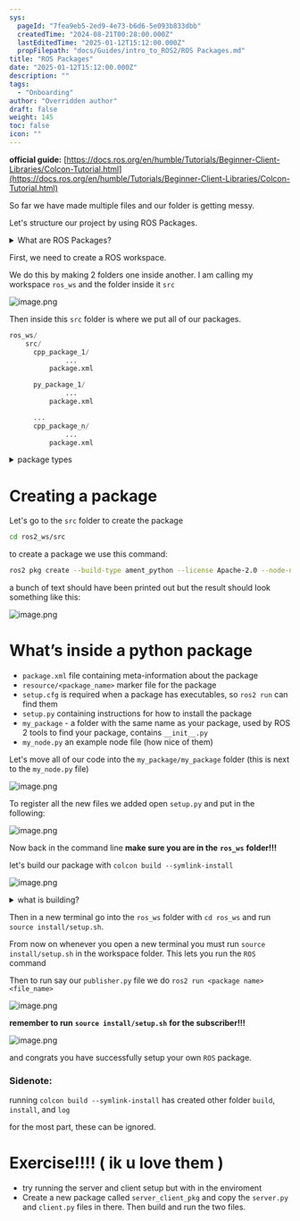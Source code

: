 ```yaml
---
sys:
  pageId: "7fea9eb5-2ed9-4e73-b6d6-5e093b833dbb"
  createdTime: "2024-08-21T00:28:00.000Z"
  lastEditedTime: "2025-01-12T15:12:00.000Z"
  propFilepath: "docs/Guides/intro_to_ROS2/ROS Packages.md"
title: "ROS Packages"
date: "2025-01-12T15:12:00.000Z"
description: ""
tags:
  - "Onboarding"
author: "Overridden author"
draft: false
weight: 145
toc: false
icon: ""
---
```


**official guide:** [https://docs.ros.org/en/humble/Tutorials/Beginner-Client-Libraries/Colcon-Tutorial.html](https://docs.ros.org/en/humble/Tutorials/Beginner-Client-Libraries/Colcon-Tutorial.html)

So far we have made multiple files and our folder is getting messy.

Let's structure our project by using ROS Packages.

<details>

<summary>What are ROS Packages?</summary>

ROS Packages are, as the name implies, packages of code that are highly sharable between ROS developers.

They consist of a folder, `package.xml` file, and source code

```python
      cpp_package_1/
		      ... imagine much code files here ..
          package.xml
```

</details>

First, we need to create a ROS workspace.

We do this by making 2 folders one inside another. I am calling my workspace `ros_ws` and the folder inside it `src`

![image.png](https://prod-files-secure.s3.us-west-2.amazonaws.com/d518164a-d88e-44d1-a4ee-3adb3bd8bce0/70706947-fd18-4537-a67b-e12946812d31/image.png?X-Amz-Algorithm=AWS4-HMAC-SHA256&X-Amz-Content-Sha256=UNSIGNED-PAYLOAD&X-Amz-Credential=ASIAZI2LB466QTRXNXXP%2F20250326%2Fus-west-2%2Fs3%2Faws4_request&X-Amz-Date=20250326T090900Z&X-Amz-Expires=3600&X-Amz-Security-Token=IQoJb3JpZ2luX2VjEMD%2F%2F%2F%2F%2F%2F%2F%2F%2F%2FwEaCXVzLXdlc3QtMiJIMEYCIQDuNI54x4yvqMFas9WQjlCoqRSjeEN%2B5Yg5qLUkVcc06gIhAM4iOOOpCYKL8oPQaQyNQFzLmCiNIfA5IALhOfvP7G2vKv8DCCkQABoMNjM3NDIzMTgzODA1Igz5L81ydgsGWhRPIakq3AMmoCvXpfOnpFsTGqqfdebtFcvRtPLyn9ttSEKXisyxxx1po8XSZQKjqDSTHavu0dXKicVINnswdABerUqXro0zCkUfv%2FHlYK9a6Dbsghz9HAbJvg2t7k8T%2FWoY0FYSIwFYYxSc4N2Fv1rjeynIDiIYFtxqghynolur0Yd%2FYsMgXk%2F9%2BGaTC%2FJp3yiN%2FcmMMh6ce8OkjINP%2FItw9Fokr2XWlnI03Tkuyd5DH7pnJ4v2EyLjAYrz5vQuWQ%2BTRIaktnz6gslGTm4ozry%2BWU%2FAaetLHgpZn2MIm2H426GPFLHNHtGMrdJmHgpRu%2BebRjkLlBf8HkfNB0Jvx6y%2BNGho5u%2F%2BixdZG1NmlL4SIVdD92tTX54kCFFVE10KRYjTf7BVZes5ILIX2mq7b35jpVh5baWgr8wqhv7jMwLjoZSpSjzi4Q1nBH5SJsvXWY7RBF9mKkt6K15ZPBDf4YPGOKNDLF%2Btu7qygE4TudrZnETKt2eVu8FLPqt%2BKGf%2BerchRVwFQU%2FVUHC86StViFqWcAAkfN7pguGi0BznfJGrzI%2BNpVrHwQkvvUv1hBjl4D%2Bg9h8ipkxhUFnGIk6cQ8%2Bmv%2Bmahl%2FS%2BpL0xxDURcOLMiIjyaH2BcH3hHhJ%2FdfshWOnljDz646%2FBjqkAYrk%2FDXtXQizsTCKBe8Sk61Jnr7Cm%2BaMlMImRxK9%2BNY22r1Ox7WhfvxbnK3JEN17x6f5PcDJar6iYUaagstivno7tfQBeLsB7PKbF0fGDqPRljevKkw9FKcxQMHmwbws%2BGVNPg84CDL4RQXnj1XEQWOPnzR6ucx8ym4fNc6OBvhrS4SIfLVUL21UiCI%2Bv%2F6ZrCZLlw%2F%2BByx1tx%2B6K6TneGHDxpCJ&X-Amz-Signature=5028be16cd1c91c5a5286ca0dc1757237bd2085526c8a962bdbb6ee3cce5e41e&X-Amz-SignedHeaders=host&x-id=GetObject)

Then inside this `src` folder is where we put all of our packages.

```python
ros_ws/
    src/
      cpp_package_1/
		      ...
          package.xml

      py_package_1/
		      ...
          package.xml

      ...
      cpp_package_n/
		      ...
          package.xml

```

<details>

<summary>package types</summary>

packages can be either `C++` or python.

the intern file structure is different for each but for this guide we will stick to creating python packages

</details>

# Creating a package

Let's go to the `src` folder to create the package

```bash
cd ros2_ws/src
```

to create a package we use this command:

```bash
ros2 pkg create --build-type ament_python --license Apache-2.0 --node-name my_node my_package
```

a bunch of text should have been printed out but the result should look something like this:

![image.png](https://prod-files-secure.s3.us-west-2.amazonaws.com/d518164a-d88e-44d1-a4ee-3adb3bd8bce0/e6cf1e3f-8512-4a3e-b131-079f800bf3e8/image.png?X-Amz-Algorithm=AWS4-HMAC-SHA256&X-Amz-Content-Sha256=UNSIGNED-PAYLOAD&X-Amz-Credential=ASIAZI2LB466QTRXNXXP%2F20250326%2Fus-west-2%2Fs3%2Faws4_request&X-Amz-Date=20250326T090900Z&X-Amz-Expires=3600&X-Amz-Security-Token=IQoJb3JpZ2luX2VjEMD%2F%2F%2F%2F%2F%2F%2F%2F%2F%2FwEaCXVzLXdlc3QtMiJIMEYCIQDuNI54x4yvqMFas9WQjlCoqRSjeEN%2B5Yg5qLUkVcc06gIhAM4iOOOpCYKL8oPQaQyNQFzLmCiNIfA5IALhOfvP7G2vKv8DCCkQABoMNjM3NDIzMTgzODA1Igz5L81ydgsGWhRPIakq3AMmoCvXpfOnpFsTGqqfdebtFcvRtPLyn9ttSEKXisyxxx1po8XSZQKjqDSTHavu0dXKicVINnswdABerUqXro0zCkUfv%2FHlYK9a6Dbsghz9HAbJvg2t7k8T%2FWoY0FYSIwFYYxSc4N2Fv1rjeynIDiIYFtxqghynolur0Yd%2FYsMgXk%2F9%2BGaTC%2FJp3yiN%2FcmMMh6ce8OkjINP%2FItw9Fokr2XWlnI03Tkuyd5DH7pnJ4v2EyLjAYrz5vQuWQ%2BTRIaktnz6gslGTm4ozry%2BWU%2FAaetLHgpZn2MIm2H426GPFLHNHtGMrdJmHgpRu%2BebRjkLlBf8HkfNB0Jvx6y%2BNGho5u%2F%2BixdZG1NmlL4SIVdD92tTX54kCFFVE10KRYjTf7BVZes5ILIX2mq7b35jpVh5baWgr8wqhv7jMwLjoZSpSjzi4Q1nBH5SJsvXWY7RBF9mKkt6K15ZPBDf4YPGOKNDLF%2Btu7qygE4TudrZnETKt2eVu8FLPqt%2BKGf%2BerchRVwFQU%2FVUHC86StViFqWcAAkfN7pguGi0BznfJGrzI%2BNpVrHwQkvvUv1hBjl4D%2Bg9h8ipkxhUFnGIk6cQ8%2Bmv%2Bmahl%2FS%2BpL0xxDURcOLMiIjyaH2BcH3hHhJ%2FdfshWOnljDz646%2FBjqkAYrk%2FDXtXQizsTCKBe8Sk61Jnr7Cm%2BaMlMImRxK9%2BNY22r1Ox7WhfvxbnK3JEN17x6f5PcDJar6iYUaagstivno7tfQBeLsB7PKbF0fGDqPRljevKkw9FKcxQMHmwbws%2BGVNPg84CDL4RQXnj1XEQWOPnzR6ucx8ym4fNc6OBvhrS4SIfLVUL21UiCI%2Bv%2F6ZrCZLlw%2F%2BByx1tx%2B6K6TneGHDxpCJ&X-Amz-Signature=0305f2f42bfeb8702e660711ca4b9be1cba33488c79e463a35f41b96d2dffa0b&X-Amz-SignedHeaders=host&x-id=GetObject)

# What’s inside a python package

- `package.xml` file containing meta-information about the package
- `resource/<package_name>` marker file for the package
- `setup.cfg` is required when a package has executables, so `ros2 run` can find them
- `setup.py` containing instructions for how to install the package
- `my_package` - a folder with the same name as your package, used by ROS 2 tools to find your package, contains `__init__.py`
- `my_node.py` an example node file (how nice of them)

Let's move all of our code into the `my_package/my_package` folder (this is next to the `my_node.py` file)

![image.png](https://prod-files-secure.s3.us-west-2.amazonaws.com/d518164a-d88e-44d1-a4ee-3adb3bd8bce0/9ce58f11-0da9-4d3e-b86d-506a9685d378/image.png?X-Amz-Algorithm=AWS4-HMAC-SHA256&X-Amz-Content-Sha256=UNSIGNED-PAYLOAD&X-Amz-Credential=ASIAZI2LB466QTRXNXXP%2F20250326%2Fus-west-2%2Fs3%2Faws4_request&X-Amz-Date=20250326T090900Z&X-Amz-Expires=3600&X-Amz-Security-Token=IQoJb3JpZ2luX2VjEMD%2F%2F%2F%2F%2F%2F%2F%2F%2F%2FwEaCXVzLXdlc3QtMiJIMEYCIQDuNI54x4yvqMFas9WQjlCoqRSjeEN%2B5Yg5qLUkVcc06gIhAM4iOOOpCYKL8oPQaQyNQFzLmCiNIfA5IALhOfvP7G2vKv8DCCkQABoMNjM3NDIzMTgzODA1Igz5L81ydgsGWhRPIakq3AMmoCvXpfOnpFsTGqqfdebtFcvRtPLyn9ttSEKXisyxxx1po8XSZQKjqDSTHavu0dXKicVINnswdABerUqXro0zCkUfv%2FHlYK9a6Dbsghz9HAbJvg2t7k8T%2FWoY0FYSIwFYYxSc4N2Fv1rjeynIDiIYFtxqghynolur0Yd%2FYsMgXk%2F9%2BGaTC%2FJp3yiN%2FcmMMh6ce8OkjINP%2FItw9Fokr2XWlnI03Tkuyd5DH7pnJ4v2EyLjAYrz5vQuWQ%2BTRIaktnz6gslGTm4ozry%2BWU%2FAaetLHgpZn2MIm2H426GPFLHNHtGMrdJmHgpRu%2BebRjkLlBf8HkfNB0Jvx6y%2BNGho5u%2F%2BixdZG1NmlL4SIVdD92tTX54kCFFVE10KRYjTf7BVZes5ILIX2mq7b35jpVh5baWgr8wqhv7jMwLjoZSpSjzi4Q1nBH5SJsvXWY7RBF9mKkt6K15ZPBDf4YPGOKNDLF%2Btu7qygE4TudrZnETKt2eVu8FLPqt%2BKGf%2BerchRVwFQU%2FVUHC86StViFqWcAAkfN7pguGi0BznfJGrzI%2BNpVrHwQkvvUv1hBjl4D%2Bg9h8ipkxhUFnGIk6cQ8%2Bmv%2Bmahl%2FS%2BpL0xxDURcOLMiIjyaH2BcH3hHhJ%2FdfshWOnljDz646%2FBjqkAYrk%2FDXtXQizsTCKBe8Sk61Jnr7Cm%2BaMlMImRxK9%2BNY22r1Ox7WhfvxbnK3JEN17x6f5PcDJar6iYUaagstivno7tfQBeLsB7PKbF0fGDqPRljevKkw9FKcxQMHmwbws%2BGVNPg84CDL4RQXnj1XEQWOPnzR6ucx8ym4fNc6OBvhrS4SIfLVUL21UiCI%2Bv%2F6ZrCZLlw%2F%2BByx1tx%2B6K6TneGHDxpCJ&X-Amz-Signature=b670387c4f0098e51cee87f5babe6d21173b47c72106bb46664cd1d8ad353585&X-Amz-SignedHeaders=host&x-id=GetObject)

To register all the new files we added open `setup.py` and put in the following:

![image.png](https://prod-files-secure.s3.us-west-2.amazonaws.com/d518164a-d88e-44d1-a4ee-3adb3bd8bce0/1cd7c262-4cae-4496-9d75-c178537d24a2/image.png?X-Amz-Algorithm=AWS4-HMAC-SHA256&X-Amz-Content-Sha256=UNSIGNED-PAYLOAD&X-Amz-Credential=ASIAZI2LB466QTRXNXXP%2F20250326%2Fus-west-2%2Fs3%2Faws4_request&X-Amz-Date=20250326T090900Z&X-Amz-Expires=3600&X-Amz-Security-Token=IQoJb3JpZ2luX2VjEMD%2F%2F%2F%2F%2F%2F%2F%2F%2F%2FwEaCXVzLXdlc3QtMiJIMEYCIQDuNI54x4yvqMFas9WQjlCoqRSjeEN%2B5Yg5qLUkVcc06gIhAM4iOOOpCYKL8oPQaQyNQFzLmCiNIfA5IALhOfvP7G2vKv8DCCkQABoMNjM3NDIzMTgzODA1Igz5L81ydgsGWhRPIakq3AMmoCvXpfOnpFsTGqqfdebtFcvRtPLyn9ttSEKXisyxxx1po8XSZQKjqDSTHavu0dXKicVINnswdABerUqXro0zCkUfv%2FHlYK9a6Dbsghz9HAbJvg2t7k8T%2FWoY0FYSIwFYYxSc4N2Fv1rjeynIDiIYFtxqghynolur0Yd%2FYsMgXk%2F9%2BGaTC%2FJp3yiN%2FcmMMh6ce8OkjINP%2FItw9Fokr2XWlnI03Tkuyd5DH7pnJ4v2EyLjAYrz5vQuWQ%2BTRIaktnz6gslGTm4ozry%2BWU%2FAaetLHgpZn2MIm2H426GPFLHNHtGMrdJmHgpRu%2BebRjkLlBf8HkfNB0Jvx6y%2BNGho5u%2F%2BixdZG1NmlL4SIVdD92tTX54kCFFVE10KRYjTf7BVZes5ILIX2mq7b35jpVh5baWgr8wqhv7jMwLjoZSpSjzi4Q1nBH5SJsvXWY7RBF9mKkt6K15ZPBDf4YPGOKNDLF%2Btu7qygE4TudrZnETKt2eVu8FLPqt%2BKGf%2BerchRVwFQU%2FVUHC86StViFqWcAAkfN7pguGi0BznfJGrzI%2BNpVrHwQkvvUv1hBjl4D%2Bg9h8ipkxhUFnGIk6cQ8%2Bmv%2Bmahl%2FS%2BpL0xxDURcOLMiIjyaH2BcH3hHhJ%2FdfshWOnljDz646%2FBjqkAYrk%2FDXtXQizsTCKBe8Sk61Jnr7Cm%2BaMlMImRxK9%2BNY22r1Ox7WhfvxbnK3JEN17x6f5PcDJar6iYUaagstivno7tfQBeLsB7PKbF0fGDqPRljevKkw9FKcxQMHmwbws%2BGVNPg84CDL4RQXnj1XEQWOPnzR6ucx8ym4fNc6OBvhrS4SIfLVUL21UiCI%2Bv%2F6ZrCZLlw%2F%2BByx1tx%2B6K6TneGHDxpCJ&X-Amz-Signature=8dfea2be8a7615cdc0cbcba56753a1f565ee2765231113f365cd8e392f299428&X-Amz-SignedHeaders=host&x-id=GetObject)

Now back in the command line **make sure you are in the** **`ros_ws`** **folder!!!**

let's build our package with `colcon build --symlink-install`

![image.png](https://prod-files-secure.s3.us-west-2.amazonaws.com/d518164a-d88e-44d1-a4ee-3adb3bd8bce0/2f2a0d27-b173-48fd-b189-5f5c0ce65619/image.png?X-Amz-Algorithm=AWS4-HMAC-SHA256&X-Amz-Content-Sha256=UNSIGNED-PAYLOAD&X-Amz-Credential=ASIAZI2LB466QTRXNXXP%2F20250326%2Fus-west-2%2Fs3%2Faws4_request&X-Amz-Date=20250326T090900Z&X-Amz-Expires=3600&X-Amz-Security-Token=IQoJb3JpZ2luX2VjEMD%2F%2F%2F%2F%2F%2F%2F%2F%2F%2FwEaCXVzLXdlc3QtMiJIMEYCIQDuNI54x4yvqMFas9WQjlCoqRSjeEN%2B5Yg5qLUkVcc06gIhAM4iOOOpCYKL8oPQaQyNQFzLmCiNIfA5IALhOfvP7G2vKv8DCCkQABoMNjM3NDIzMTgzODA1Igz5L81ydgsGWhRPIakq3AMmoCvXpfOnpFsTGqqfdebtFcvRtPLyn9ttSEKXisyxxx1po8XSZQKjqDSTHavu0dXKicVINnswdABerUqXro0zCkUfv%2FHlYK9a6Dbsghz9HAbJvg2t7k8T%2FWoY0FYSIwFYYxSc4N2Fv1rjeynIDiIYFtxqghynolur0Yd%2FYsMgXk%2F9%2BGaTC%2FJp3yiN%2FcmMMh6ce8OkjINP%2FItw9Fokr2XWlnI03Tkuyd5DH7pnJ4v2EyLjAYrz5vQuWQ%2BTRIaktnz6gslGTm4ozry%2BWU%2FAaetLHgpZn2MIm2H426GPFLHNHtGMrdJmHgpRu%2BebRjkLlBf8HkfNB0Jvx6y%2BNGho5u%2F%2BixdZG1NmlL4SIVdD92tTX54kCFFVE10KRYjTf7BVZes5ILIX2mq7b35jpVh5baWgr8wqhv7jMwLjoZSpSjzi4Q1nBH5SJsvXWY7RBF9mKkt6K15ZPBDf4YPGOKNDLF%2Btu7qygE4TudrZnETKt2eVu8FLPqt%2BKGf%2BerchRVwFQU%2FVUHC86StViFqWcAAkfN7pguGi0BznfJGrzI%2BNpVrHwQkvvUv1hBjl4D%2Bg9h8ipkxhUFnGIk6cQ8%2Bmv%2Bmahl%2FS%2BpL0xxDURcOLMiIjyaH2BcH3hHhJ%2FdfshWOnljDz646%2FBjqkAYrk%2FDXtXQizsTCKBe8Sk61Jnr7Cm%2BaMlMImRxK9%2BNY22r1Ox7WhfvxbnK3JEN17x6f5PcDJar6iYUaagstivno7tfQBeLsB7PKbF0fGDqPRljevKkw9FKcxQMHmwbws%2BGVNPg84CDL4RQXnj1XEQWOPnzR6ucx8ym4fNc6OBvhrS4SIfLVUL21UiCI%2Bv%2F6ZrCZLlw%2F%2BByx1tx%2B6K6TneGHDxpCJ&X-Amz-Signature=8efe6251b5ca0f2f3ff6ed21d2f390c6d2c1c847b69c722f15e248156cd933f4&X-Amz-SignedHeaders=host&x-id=GetObject)

<details>

<summary>what is building?</summary>

if you are a CS major at Rose-Hulman you will learn the answer to this in CSSE132

but TLDR; is it combines all the code files into one program that can be run easily 

</details>

Then in a new terminal go into the `ros_ws` folder with `cd ros_ws` and run `source install/setup.sh`. 

From now on whenever you open a new terminal you must run `source install/setup.sh` in the workspace folder. This lets you run the `ROS` command

Then to run say our `publisher.py` file we do `ros2 run <package name> <file_name>`

![image.png](https://prod-files-secure.s3.us-west-2.amazonaws.com/d518164a-d88e-44d1-a4ee-3adb3bd8bce0/4f4b1219-3a44-4632-aa0a-ce3471699f59/image.png?X-Amz-Algorithm=AWS4-HMAC-SHA256&X-Amz-Content-Sha256=UNSIGNED-PAYLOAD&X-Amz-Credential=ASIAZI2LB466QTRXNXXP%2F20250326%2Fus-west-2%2Fs3%2Faws4_request&X-Amz-Date=20250326T090900Z&X-Amz-Expires=3600&X-Amz-Security-Token=IQoJb3JpZ2luX2VjEMD%2F%2F%2F%2F%2F%2F%2F%2F%2F%2FwEaCXVzLXdlc3QtMiJIMEYCIQDuNI54x4yvqMFas9WQjlCoqRSjeEN%2B5Yg5qLUkVcc06gIhAM4iOOOpCYKL8oPQaQyNQFzLmCiNIfA5IALhOfvP7G2vKv8DCCkQABoMNjM3NDIzMTgzODA1Igz5L81ydgsGWhRPIakq3AMmoCvXpfOnpFsTGqqfdebtFcvRtPLyn9ttSEKXisyxxx1po8XSZQKjqDSTHavu0dXKicVINnswdABerUqXro0zCkUfv%2FHlYK9a6Dbsghz9HAbJvg2t7k8T%2FWoY0FYSIwFYYxSc4N2Fv1rjeynIDiIYFtxqghynolur0Yd%2FYsMgXk%2F9%2BGaTC%2FJp3yiN%2FcmMMh6ce8OkjINP%2FItw9Fokr2XWlnI03Tkuyd5DH7pnJ4v2EyLjAYrz5vQuWQ%2BTRIaktnz6gslGTm4ozry%2BWU%2FAaetLHgpZn2MIm2H426GPFLHNHtGMrdJmHgpRu%2BebRjkLlBf8HkfNB0Jvx6y%2BNGho5u%2F%2BixdZG1NmlL4SIVdD92tTX54kCFFVE10KRYjTf7BVZes5ILIX2mq7b35jpVh5baWgr8wqhv7jMwLjoZSpSjzi4Q1nBH5SJsvXWY7RBF9mKkt6K15ZPBDf4YPGOKNDLF%2Btu7qygE4TudrZnETKt2eVu8FLPqt%2BKGf%2BerchRVwFQU%2FVUHC86StViFqWcAAkfN7pguGi0BznfJGrzI%2BNpVrHwQkvvUv1hBjl4D%2Bg9h8ipkxhUFnGIk6cQ8%2Bmv%2Bmahl%2FS%2BpL0xxDURcOLMiIjyaH2BcH3hHhJ%2FdfshWOnljDz646%2FBjqkAYrk%2FDXtXQizsTCKBe8Sk61Jnr7Cm%2BaMlMImRxK9%2BNY22r1Ox7WhfvxbnK3JEN17x6f5PcDJar6iYUaagstivno7tfQBeLsB7PKbF0fGDqPRljevKkw9FKcxQMHmwbws%2BGVNPg84CDL4RQXnj1XEQWOPnzR6ucx8ym4fNc6OBvhrS4SIfLVUL21UiCI%2Bv%2F6ZrCZLlw%2F%2BByx1tx%2B6K6TneGHDxpCJ&X-Amz-Signature=c71ea0ad036aabc66ece3c849f53ed702a78d354f7bebe11da0f86b1889540c5&X-Amz-SignedHeaders=host&x-id=GetObject)

**remember to run** **`source install/setup.sh`** **for the subscriber!!!**

![image.png](https://prod-files-secure.s3.us-west-2.amazonaws.com/d518164a-d88e-44d1-a4ee-3adb3bd8bce0/02121119-dad4-49ec-8356-c956108b4243/image.png?X-Amz-Algorithm=AWS4-HMAC-SHA256&X-Amz-Content-Sha256=UNSIGNED-PAYLOAD&X-Amz-Credential=ASIAZI2LB466QTRXNXXP%2F20250326%2Fus-west-2%2Fs3%2Faws4_request&X-Amz-Date=20250326T090900Z&X-Amz-Expires=3600&X-Amz-Security-Token=IQoJb3JpZ2luX2VjEMD%2F%2F%2F%2F%2F%2F%2F%2F%2F%2FwEaCXVzLXdlc3QtMiJIMEYCIQDuNI54x4yvqMFas9WQjlCoqRSjeEN%2B5Yg5qLUkVcc06gIhAM4iOOOpCYKL8oPQaQyNQFzLmCiNIfA5IALhOfvP7G2vKv8DCCkQABoMNjM3NDIzMTgzODA1Igz5L81ydgsGWhRPIakq3AMmoCvXpfOnpFsTGqqfdebtFcvRtPLyn9ttSEKXisyxxx1po8XSZQKjqDSTHavu0dXKicVINnswdABerUqXro0zCkUfv%2FHlYK9a6Dbsghz9HAbJvg2t7k8T%2FWoY0FYSIwFYYxSc4N2Fv1rjeynIDiIYFtxqghynolur0Yd%2FYsMgXk%2F9%2BGaTC%2FJp3yiN%2FcmMMh6ce8OkjINP%2FItw9Fokr2XWlnI03Tkuyd5DH7pnJ4v2EyLjAYrz5vQuWQ%2BTRIaktnz6gslGTm4ozry%2BWU%2FAaetLHgpZn2MIm2H426GPFLHNHtGMrdJmHgpRu%2BebRjkLlBf8HkfNB0Jvx6y%2BNGho5u%2F%2BixdZG1NmlL4SIVdD92tTX54kCFFVE10KRYjTf7BVZes5ILIX2mq7b35jpVh5baWgr8wqhv7jMwLjoZSpSjzi4Q1nBH5SJsvXWY7RBF9mKkt6K15ZPBDf4YPGOKNDLF%2Btu7qygE4TudrZnETKt2eVu8FLPqt%2BKGf%2BerchRVwFQU%2FVUHC86StViFqWcAAkfN7pguGi0BznfJGrzI%2BNpVrHwQkvvUv1hBjl4D%2Bg9h8ipkxhUFnGIk6cQ8%2Bmv%2Bmahl%2FS%2BpL0xxDURcOLMiIjyaH2BcH3hHhJ%2FdfshWOnljDz646%2FBjqkAYrk%2FDXtXQizsTCKBe8Sk61Jnr7Cm%2BaMlMImRxK9%2BNY22r1Ox7WhfvxbnK3JEN17x6f5PcDJar6iYUaagstivno7tfQBeLsB7PKbF0fGDqPRljevKkw9FKcxQMHmwbws%2BGVNPg84CDL4RQXnj1XEQWOPnzR6ucx8ym4fNc6OBvhrS4SIfLVUL21UiCI%2Bv%2F6ZrCZLlw%2F%2BByx1tx%2B6K6TneGHDxpCJ&X-Amz-Signature=2b2fc27ca6b40d5c53599f54a59f0cde59b2c9824ce520e3584053befe26a074&X-Amz-SignedHeaders=host&x-id=GetObject)

and congrats you have successfully setup your own `ROS` package.

### Sidenote:

running `colcon build --symlink-install` has created other folder `build`, `install`, and `log`

for the most part, these can be ignored.

# Exercise!!!! ( ik u love them )

- try running the server and client setup but with in the enviroment
- Create a new package called `server_client_pkg` and copy the `server.py` and `client.py` files in there. Then build and run the two files.
